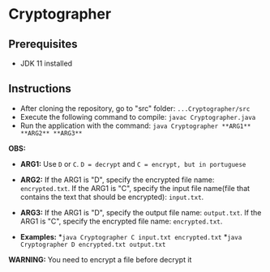 # Cryptographer

## Prerequisites
* JDK 11 installed

## Instructions

* After cloning the repository, go to "src" folder: `...Cryptographer/src`
* Execute the following command to compile: `javac Cryptographer.java`
* Run the application with the command: `java Cryptographer **ARG1** **ARG2** **ARG3**`

**OBS:**
* **ARG1:** Use `D` or `C`. `D = decrypt` and `C = encrypt, but in portuguese`
* **ARG2:** If the ARG1 is "D", specify the encrypted file name: `encrypted.txt`. If the ARG1 is "C", specify the input file name(file that contains the text that should be encrypted): `input.txt`.
* **ARG3:** If the ARG1 is "D", specify the output file name: `output.txt`. If the ARG1 is "C", specify the encrypted file name: `encrypted.txt`.

* **Examples:**
 *`java Cryptographer C input.txt encrypted.txt`
 *`java Cryptographer D encrypted.txt output.txt`

**WARNING:**
You need to encrypt a file before decrypt it
